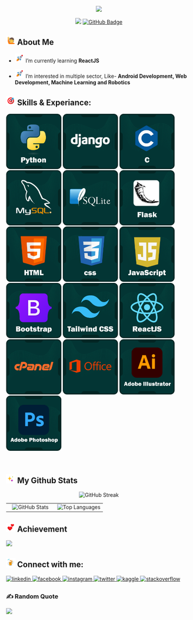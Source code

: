 
<p align="center">
<img src="https://readme-typing-svg.herokuapp.com?lines=🤩Love+Coding+and+Designing;🤩Love+Teaching+Others;💪Hard+Worker;🤔Critical+Thinker&center=true">
</p>

<p align="center">
<a href="https://github.com/mrshakil015/github-profile-views-counter"><img src="https://komarev.com/ghpvc/?username=mrshakil015"></a>
<a href="https://github.com/mrshakil015?tab=followers"><img src="https://img.shields.io/github/followers/mrshakil015?label=Followers&style=social" alt="GitHub Badge"></a>
</p>

## <img src="https://github.com/aatansen/aatansen/blob/main/img/2.gif" height="25px"/> About Me

- <img src="https://github.com/aatansen/aatansen/blob/main/img/3.gif" height="25px"/> I’m currently learning <strong>ReactJS</strong>

- <img src="https://github.com/aatansen/aatansen/blob/main/img/3.gif" height="25px"/> I’m interested in multiple sector, Like- **Android Development, Web Development, Machine Learning and Robotics**


## <img src="https://github.com/aatansen/aatansen/blob/main/img/5.gif" height="25px"/> Skills & Experiance:

<p>
    <img src="https://github.com/mrshakil015/mrshakil015/blob/main/images/python.png" width="150px"/>
    <img src="https://github.com/mrshakil015/mrshakil015/blob/main/images/django.png" width="150px"/>
    <img src="https://github.com/mrshakil015/mrshakil015/blob/main/images/c.png" width="150px"/>
    <img src="https://github.com/mrshakil015/mrshakil015/blob/main/images/mysql.png" width="150px"/>
    <img src="https://github.com/mrshakil015/mrshakil015/blob/main/images/sqlite.png" width="150px"/>
    <img src="https://github.com/mrshakil015/mrshakil015/blob/main/images/flask.png" width="150px"/>
    <img src="https://github.com/mrshakil015/mrshakil015/blob/main/images/html.png" width="150px"/>
    <img src="https://github.com/mrshakil015/mrshakil015/blob/main/images/css.png" width="150px"/>
    <img src="https://github.com/mrshakil015/mrshakil015/blob/main/images/javascript.png" width="150px"/>
    <img src="https://github.com/mrshakil015/mrshakil015/blob/main/images/bootstrap.png" width="150px"/>
    <img src="https://github.com/mrshakil015/mrshakil015/blob/main/images/tailwind.png" width="150px"/>
    <img src="https://github.com/mrshakil015/mrshakil015/blob/main/images/reactjs.png" width="150px"/>
    <img src="https://github.com/mrshakil015/mrshakil015/blob/main/images/cpanel.png" width="150px"/>
    <img src="https://github.com/mrshakil015/mrshakil015/blob/main/images/office.png" width="150px"/>
    <img src="https://github.com/mrshakil015/mrshakil015/blob/main/images/illustrator.png" width="150px"/>
    <img src="https://github.com/mrshakil015/mrshakil015/blob/main/images/photoshop.png" width="150px"/>
</p>

<br/>


## <img src="https://github.com/aatansen/aatansen/blob/main/img/6.gif" height="25px"/> My Github Stats




<div align="center">
    <img src="https://github-readme-streak-stats.herokuapp.com/?user=mrshakil015&theme=gotham&hide_border=false" alt="GitHub Streak" />
</div>

<table>
  <tr>
    <td align="center" valign="top" width="50%">
      <img src="https://github-readme-stats.vercel.app/api?username=mrshakil015&theme=gotham&hide_border=true&include_all_commits=true&count_private=false" alt="GitHub Stats" />
    </td>
    <td align="center" valign="top" width="50%">
      <img src="https://github-readme-stats.vercel.app/api/top-langs/?username=mrshakil015&theme=gotham&show_icons=true&hide_border=true&layout=compact" alt="Top Languages" />
    </td>
  </tr>
</table>



## <img src="https://github.com/aatansen/aatansen/blob/main/img/7.gif" height="25px"/> Achievement

![](https://github-profile-trophy.vercel.app/?username=mrshakil015&theme=onestar&no-frame=true&no-bg=false&margin-w=4)

## <img src="https://github.com/aatansen/aatansen/blob/main/img/8.gif" height="25px"/> Connect with me:

<div align="left">
<a href="https://www.linkedin.com/in/mrshakil015/" target="_blank">
<img src=https://img.shields.io/badge/linkedin-%231E77B5.svg?&style=for-the-badge&logo=linkedin&logoColor=white alt=linkedin style="margin-bottom: 5px;" />
</a>
<a href="https://www.facebook.com/mrshakil015" target="_blank">
<img src=https://img.shields.io/badge/facebook-%232E87FB.svg?&style=for-the-badge&logo=facebook&logoColor=white alt=facebook style="margin-bottom: 5px;" />
</a>
<a href="https://www.instagram.com/mrshakil015" target="_blank">
<img src=https://img.shields.io/badge/instagram-%23000000.svg?&style=for-the-badge&logo=instagram&logoColor=white alt=instagram style="margin-bottom: 5px;" />
</a>

<a href="https://twitter.com/mrshakil015" target="_blank">
<img src=https://img.shields.io/badge/twitter-%2300acee.svg?&style=for-the-badge&logo=twitter&logoColor=white alt=twitter style="margin-bottom: 5px;" />
</a>
<a href="https://www.kaggle.com/mdshakil171" target="_blank">
<img src=https://img.shields.io/badge/kaggle-%2344BAE8.svg?&style=for-the-badge&logo=kaggle&logoColor=white alt=kaggle style="margin-bottom: 5px;" />
</a>
    
<a href="https://stackoverflow.com/users/20929260/md-shakil" target="_blank">
<img src=https://img.shields.io/badge/stackoverflow-%23F28032.svg?&style=for-the-badge&logo=stackoverflow&logoColor=white alt=stackoverflow style="margin-bottom: 5px;" />
</a>  
</div> 

### ✍️ Random Quote
![](https://quotes-github-readme.vercel.app/api?type=horizontal&theme=radical)



